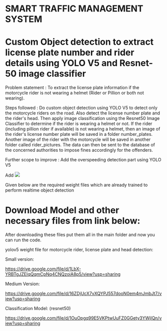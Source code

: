 # SMART TRAFFIC MANAGEMENT SYSTEM 
# Custom Object detection to extract license plate number and rider details using YOLO V5 and Resnet-50 image classifier

Problem statement : To extract the license plate information if the motorcycle rider is not wearing a helmet (Rider or Pillion or both not wearing).

Steps followed : 
Do custom object detection using YOLO V5 to detect only the motorcycle riders on the road. Also detect the license number plate and the rider's head. 
Then apply image classification using the Resnet50 Image Classifier to determine if the rider is wearing a helmet or not. 
If the rider (including pillion rider if available) is not wearing a helmet, then an image of the rider's license number plate will be saved in a folder number_plates.
Another image of the rider with the motorcycle will be saved in another folder called rider_pictures. 
The data can then be sent to the database of the concerned authorities to impose fines accordingly for the offenders. 

Further scope to improve : Add the overspeeding detection part using YOLO V5

Add 
<img
src="./bike_gif.gif"
/>


Given below are the required weight files which are already trained to perform realtime object detection 

# Download Model and other necessary files from link below:
After downloading these files put them all in the main folder and now you can run the code.


yolov5 weight file for motorcycle rider, license plate and head detection: 

Small version:

https://drive.google.com/file/d/1LbX-YRBTgJZEIqQqmCpNq4CNQzoiA8p5/view?usp=sharing


Medium Version:

https://drive.google.com/file/d/16ZDjUcX7vXQYPJ557dooN0em4mJmbJt7/view?usp=sharing

Classification Model: (resnet50)

https://drive.google.com/file/d/1OuOpgq99E5VKPtwUuFZ0GGety3YWjIQn/view?usp=sharing






